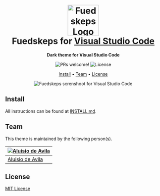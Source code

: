 <h1 align="center">
  <br>
  <img src="https://i.imgur.com/zt3wWso.png" alt="Fuedskeps Logo" width="100">
  <br>
  Fuedskeps for <a href="https://code.visualstudio.com/">Visual Studio Code</a>
  <br>
</h1>

<p align="center">
  <strong>Dark theme for Visual Studio Code</strong>
</p>

<p align="center">
  <img src="https://img.shields.io/badge/PRs-welcome-%235FCC6F.svg" alt="PRs welcome!" />

  <img alt="License" src="https://img.shields.io/badge/license-MIT-%235FCC6F">
</p>

<p align="center">
  <a href="#install">Install</a> •
  <a href="#team">Team</a> •
  <a href="#license">License</a>
</p>

<p align="center">
  <img alt="Fuedskeps screnshoot for Visual Studio Code" src="https://i.imgur.com/OBTQlLa.png">
</p>

## Install

All instructions can be found at [INSTALL.md](https://github.com/Aluisio/fuedskeps-theme/blob/master/./INSTALL.md).

## Team

This theme is maintained by the following person(s).

| [![Aluisio de Avila](https://github.com/Aluisio.png?size=100)](https://github.com/Aluisio) |
| ----------------------------------------------------------------------------------------- |
| [Aluisio de Avila](https://github.com/Aluisio)                                             |
## License

[MIT License](https://github.com/fuedskeps-theme/blob/master/./LICENSE.md)
